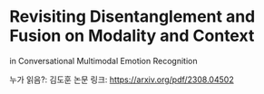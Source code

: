 # Revisiting Disentanglement and Fusion on Modality and Context
in Conversational Multimodal Emotion Recognition

누가 읽음?: 김도훈
논문 링크: https://arxiv.org/pdf/2308.04502
